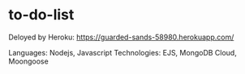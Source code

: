 # to-do-list

Deloyed by Heroku: https://guarded-sands-58980.herokuapp.com/

Languages: Nodejs, Javascript
Technologies: EJS, MongoDB Cloud, Moongoose
